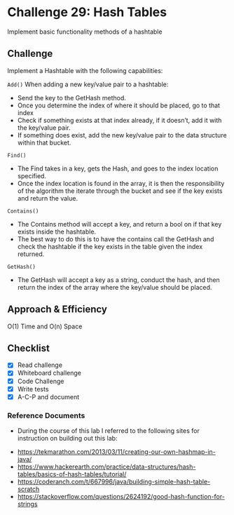 # Challenge 29: Hash Tables
Implement basic functionality methods of a hashtable

## Challenge
Implement a Hashtable with the following capabilities:

`Add()`
 When adding a new key/value pair to a hashtable:
* Send the key to the GetHash method.
* Once you determine the index of where it should be placed, go to that index
* Check if something exists at that index already, if it doesn’t, add it with the key/value pair.
* If something does exist, add the new key/value pair to the data structure within that bucket.

`Find()`
* The Find takes in a key, gets the Hash, and goes to the index location specified.
* Once the index location is found in the array, it is then the responsibility of the algorithm the iterate through the bucket and see if the key exists and return the value.

`Contains()`
* The Contains method will accept a key, and return a bool on if that key exists inside the hashtable.
* The best way to do this is to have the contains call the GetHash and check the hashtable if the key exists in the table given the index returned.

`GetHash()`
* The GetHash will accept a key as a string, conduct the hash, and then return the index of the array where the key/value should be placed.

## Approach & Efficiency
O(1) Time and O(n) Space

## Checklist

  - [x] Read challenge
  - [x] Whiteboard challenge
  - [x] Code Challenge
  - [x] Write tests
  - [x] A-C-P and document

### Reference Documents
* During the course of this lab I referred to the following sites for instruction on building out this lab:
- https://tekmarathon.com/2013/03/11/creating-our-own-hashmap-in-java/
- https://www.hackerearth.com/practice/data-structures/hash-tables/basics-of-hash-tables/tutorial/
- https://coderanch.com/t/667996/java/building-simple-hash-table-scratch
- https://stackoverflow.com/questions/2624192/good-hash-function-for-strings